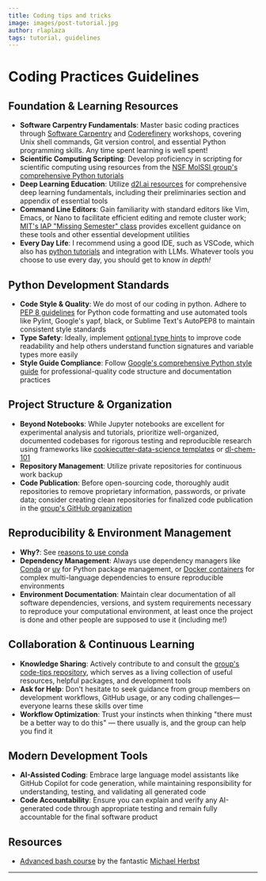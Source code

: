 ```yaml
---
title: Coding tips and tricks
image: images/post-tutorial.jpg
author: rlaplaza
tags: tutorial, guidelines
---
```


# Coding Practices Guidelines

## Foundation & Learning Resources
* **Software Carpentry Fundamentals**: Master basic coding practices through [Software Carpentry](https://software-carpentry.org/lessons/) and [Coderefinery](https://coderefinery.org/) workshops, covering Unix shell commands, Git version control, and essential Python programming skills. Any time spent learning is well spent!
* **Scientific Computing Scripting**: Develop proficiency in scripting for scientific computing using resources from the [NSF MolSSI group's comprehensive Python tutorials](https://education.molssi.org/python_scripting_cms/aio/index.html)
* **Deep Learning Education**: Utilize [d2l.ai resources](https://d2l.ai) for comprehensive deep learning fundamentals, including their preliminaries section and appendix of essential tools
* **Command Line Editors**: Gain familiarity with standard editors like Vim, Emacs, or Nano to facilitate efficient editing and remote cluster work; [MIT's IAP "Missing Semester" class](https://missing.csail.mit.edu) provides excellent guidance on these tools and other essential development utilities
* **Every Day Life**: I recommend using a good IDE, such as VSCode, which also has [python tutorials](https://code.visualstudio.com/docs/python/python-tutorial) and integration with LLMs. Whatever tools you choose to use every day, you should get to know *in depth!* 

## Python Development Standards
* **Code Style & Quality**: We do most of our coding in python. Adhere to [PEP 8 guidelines](https://realpython.com/python-pep8/) for Python code formatting and use automated tools like Pylint, Google's yapf, black, or Sublime Text's AutoPEP8 to maintain consistent style standards
* **Type Safety**: Ideally, implement [optional type hints](https://docs.python.org/3/library/typing.html) to improve code readability and help others understand function signatures and variable types more easily
* **Style Guide Compliance**: Follow [Google's comprehensive Python style guide](http://google.github.io/styleguide/pyguide.html) for professional-quality code structure and documentation practices

## Project Structure & Organization
* **Beyond Notebooks**: While Jupyter notebooks are excellent for experimental analysis and tutorials, prioritize well-organized, documented codebases for rigorous testing and reproducible research using frameworks like [cookiecutter-data-science templates](https://github.com/drivendata/cookiecutter-data-science) or [dl-chem-101](https://github.com/rociomer/dl-chem-101)
* **Repository Management**: Utilize private repositories for continuous work backup
* **Code Publication**: Before open-sourcing code, thoroughly audit repositories to remove proprietary information, passwords, or private data; consider creating clean repositories for finalized code publication in the [group's GitHub organization](https://github.com/rlaplaza-lab)

## Reproducibility & Environment Management
* **Why?**: See [reasons to use conda](https://edcarp.github.io/introduction-to-conda-for-data-scientists/aio/index.html)
* **Dependency Management**: Always use dependency managers like [Conda](https://docs.conda.io/projects/conda/en/latest/user-guide/getting-started.html) or [uv](https://docs.astral.sh/uv/) for Python package management, or [Docker containers](https://docs.docker.com/get-started/overview/) for complex multi-language dependencies to ensure reproducible environments
* **Environment Documentation**: Maintain clear documentation of all software dependencies, versions, and system requirements necessary to reproduce your computational environment, at least once the project is done and other people are supposed to use it (including me!)

## Collaboration & Continuous Learning
* **Knowledge Sharing**: Actively contribute to and consult the [group's code-tips repository](https://github.com/rlaplaza-lab/code-tips), which serves as a living collection of useful resources, helpful packages, and development tools
* **Ask for Help**: Don't hesitate to seek guidance from group members on development workflows, GitHub usage, or any coding challenges—everyone learns these skills over time
* **Workflow Optimization**: Trust your instincts when thinking "there must be a better way to do this" — there usually is, and the group can help you find it

## Modern Development Tools
* **AI-Assisted Coding**: Embrace large language model assistants like GitHub Copilot for code generation, while maintaining responsibility for understanding, testing, and validating all generated code
* **Code Accountability**: Ensure you can explain and verify any AI-generated code through appropriate testing and remain fully accountable for the final software product

## Resources

- [Advanced bash course](https://github.com/mfherbst/bash-course) by the fantastic [Michael Herbst](https://michael-herbst.com/)


---


